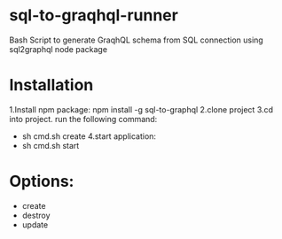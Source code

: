 # sql-to-graqhql-runner
Bash Script to generate GraqhQL schema from SQL connection using sql2graphql node package

# Installation
1.Install npm package: npm install -g sql-to-graphql
2.clone project
3.cd into project. run the following command:
  - sh cmd.sh create <database name> <database password>
4.start application:
  - sh cmd.sh start
  
# Options:
- create
- destroy
- update

